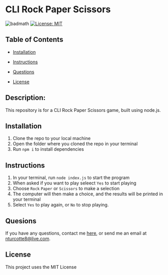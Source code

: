 # CLI Rock Paper Scissors

![badmath](https://img.shields.io/github/repo-size/TheHebi/cli-rps)
[![License: MIT](https://img.shields.io/badge/License-MIT-yellow.svg)](https://opensource.org/licenses/MIT)

## Table of Contents

- [Installation](#installation)
- [Instructions](#instructions)

- [Questions](#questions)
- [License](#license)

## Description:

This repository is for a CLI Rock Paper Scissors game, built using node.js.

## Installation

1. Clone the repo to your local machine
2. Open the folder where you cloned the repo in your terminal
3. Run `npm i` to install dependencies

## Instructions

1. In your terminal, run `node index.js` to start the program
2. When asked if you want to play seleect `Yes` to start playing
3. Choose `Rock` `Paper` or `Scissors` to make a selection
4. The computer will then make a choice, and the results will be printed in your terminal
5. Select `Yes` to play again, or `No` to stop playing.

## Quesions

If you have any questions, contact me <a href="https://github.com/TheHebi" target="_blank">here</a>, or send me an email at nturcotte8@live.com.

## License

This project uses the MIT License
